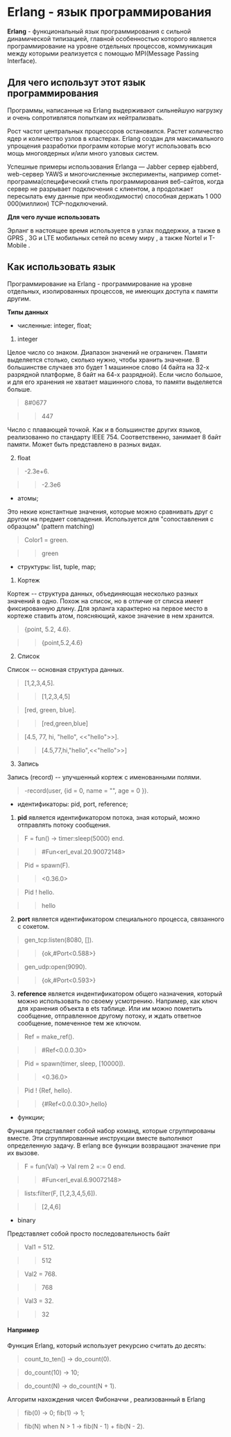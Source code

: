 # Erlang - язык программирования

<b>Erlang</b> - функциональный язык программирования 
с сильной динамической типизацией, главной особенностью которого является программирование на уровне отдельных процессов, коммуникация между которыми реализуется с помощью MPI(Message Passing Interface).

## <b>Для чего использут этот язык программирования</b>

Программы, написанные на Erlang выдерживают сильнейшую нагрузку и очень сопротивлятся попыткам их нейтрализвать. 

Рост частот центральных процессоров остановился. Растет количество ядер и количество узлов в кластерах. Erlang создан для максимального упрощения разработки программ которые могут использовать всю мощь многоядерных и/или много узловых систем.

Успешные примеры использования Erlanga — Jabber сервер ejabberd, web-сервер YAWS и многочисленные эксперименты, например comet-программа(специфический стиль программирования веб-сайтов, когда сервер не разрывает подключения с клиентом, а продолжает пересылать ему данные при необходимости) способная держать 1 000 000(миллион) TCP-подключений.

<b>Для чего лучше использовать</b>

Эрланг в настоящее время используется в узлах поддержки, а также в GPRS , 3G и LTE мобильных сетей по всему миру , а также Nortel и T-Mobile .

## <b>Как использовать язык</b>

Программирование на Erlang - программирование на уровне отдельных, изолированных процессов, не имеющих доступа к памяти другим.

**Типы данных**

- численные: integer, float;
 
1.  integer

Целое число со знаком. Диапазон значений не ограничен. Памяти выделяется столько, сколько нужно, чтобы хранить значение. В большинстве случаев это будет 1 машинное слово (4 байта на 32-х разрядной платформе, 8 байт на 64-х разрядной). Если число большое, и для его хранения не хватает машинного слова, то памяти выделяется больше.

> 8#0677

> > 447

Число с плавающей точкой. Как и в большинстве других языков, реализованно по стандарту IEEE 754. Соответственно, занимает 8 байт памяти. Может быть представлено в разных видах.

2.  float

> -2.3e+6.

> > -2.3e6

 - атомы;
 
 Это некие константные значения, которые можно сравнивать друг с другом на предмет совпадения. 
 Используется для "сопоставления с образцом" (pattern matching) 
 
> Color1 = green.

> > green

- структуры: list, tuple, map;

1.  Кортеж

Кортеж -- структура данных, объединяющая несколько разных значений в одно. Похож на список, но в отличие от списка имеет фиксированную длину. Для эрланга характерно на первое место в кортеже ставить атом, поясняющий, какое значение в нем хранится.


> {point, 5.2, 4.6}.

> >  {point,5.2,4.6}

2.  Список

Список -- основная структура данных. 

>  [1,2,3,4,5].

> > [1,2,3,4,5]


>  [red, green, blue].

> > [red,green,blue]


>  [4.5, 77, hi, "hello", <<"hello">>].

> > [4.5,77,hi,"hello",<<"hello">>]

3. Запись

Запись (record) -- улучшенный кортеж с именованными полями. 

>  -record(user, {id = 0,
>             name = "",
>             age = 0
>             }).

 - идентификаторы: pid, port, reference;
 
1. <b>pid</b> является идентификатором потока, зная который, можно отправлять потоку сообщения.

>  F = fun() -> timer:sleep(5000) end.

>  > #Fun<erl_eval.20.90072148>


> Pid = spawn(F).

> > <0.36.0>


>  Pid ! hello.

> > hello

2. <b>port</b> является идентификатором специального процесса, связанного с сокетом.

> gen_tcp:listen(8080, []).

> >{ok,#Port<0.588>}


> gen_udp:open(9090).

> > {ok,#Port<0.593>}

3. <b>reference</b> является индентификатором общего назначения, который можно использовать по своему усмотрению. Например, как ключ для хранения объекта в ets таблице. Или им можно пометить сообщение, отправленное другому потоку, и ждать ответное сообщение, помеченное тем же ключом.

> Ref = make_ref().

> > #Ref<0.0.0.30>


> Pid = spawn(timer, sleep, [10000]).

> > <0.36.0>


> Pid ! {Ref, hello}.

> >{#Ref<0.0.0.30>,hello} 
 
 - функции;
 
Функция представляет собой набор команд, которые сгруппированы вместе. Эти сгруппированные инструкции вместе выполняют определенную 
задачу. В erlang все функции возвращают значение при их вызове.

> F = fun(Val) -> Val rem 2 =:= 0 end.

> > #Fun<erl_eval.6.90072148>


> lists:filter(F, [1,2,3,4,5,6]).

> > [2,4,6]

 - binary
 
Представляет собой просто последовательность байт
> Val1 = 512.

> > 512


> Val2 = 768.

> > 768


> Val3 = 32.

> > 32


#### Например 

Функция Erlang, который использует рекурсию считать до десять:

> count_to_ten() -> do_count(0).
 
> do_count(10) -> 10;

> do_count(N) -> do_count(N + 1).

Алгоритм нахождения чисел Фибоначчи , реализованный в Erlang

> fib(0) -> 0; 
fib(1) -> 1; 

> fib(N) when N > 1 -> fib(N - 1) + fib(N - 2).





